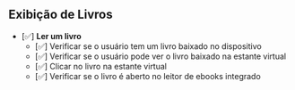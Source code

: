 ## Exibição de Livros

- [✅] **Ler um livro**
  - [✅] Verificar se o usuário tem um livro baixado no dispositivo
  - [✅] Verificar se o usuário pode ver o livro baixado na estante virtual
  - [✅] Clicar no livro na estante virtual
  - [✅] Verificar se o livro é aberto no leitor de ebooks integrado
  